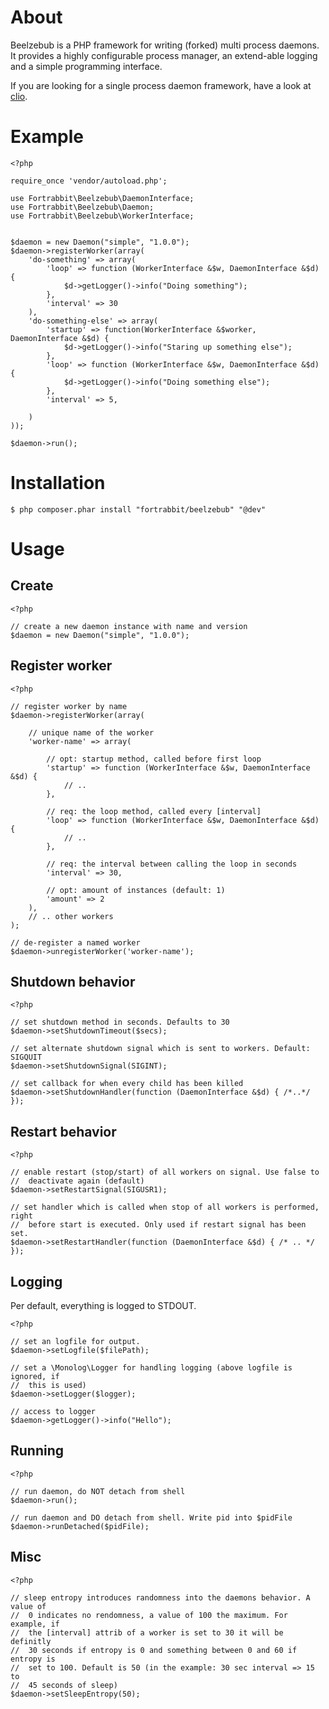 # About

Beelzebub is a PHP framework for writing (forked) multi process daemons. It provides a highly configurable process manager, an extend-able logging and a simple programming interface.

If you are looking for a single process daemon framework, have a look at [clio](https://github.com/nramenta/clio).

# Example

    <?php

    require_once 'vendor/autoload.php';

    use Fortrabbit\Beelzebub\DaemonInterface;
    use Fortrabbit\Beelzebub\Daemon;
    use Fortrabbit\Beelzebub\WorkerInterface;


    $daemon = new Daemon("simple", "1.0.0");
    $daemon->registerWorker(array(
        'do-something' => array(
            'loop' => function (WorkerInterface &$w, DaemonInterface &$d) {
                $d->getLogger()->info("Doing something");
            },
            'interval' => 30
        ),
        'do-something-else' => array(
            'startup' => function(WorkerInterface &$worker, DaemonInterface &$d) {
                $d->getLogger()->info("Staring up something else");
            },
            'loop' => function (WorkerInterface &$w, DaemonInterface &$d) {
                $d->getLogger()->info("Doing something else");
            },
            'interval' => 5,

        )
    ));

    $daemon->run();

# Installation

    $ php composer.phar install "fortrabbit/beelzebub" "@dev"

# Usage

## Create

    <?php

    // create a new daemon instance with name and version
    $daemon = new Daemon("simple", "1.0.0");

## Register worker

    <?php

    // register worker by name
    $daemon->registerWorker(array(

        // unique name of the worker
        'worker-name' => array(

            // opt: startup method, called before first loop
            'startup' => function (WorkerInterface &$w, DaemonInterface &$d) {
                // ..
            },

            // req: the loop method, called every [interval]
            'loop' => function (WorkerInterface &$w, DaemonInterface &$d) {
                // ..
            },

            // req: the interval between calling the loop in seconds
            'interval' => 30,

            // opt: amount of instances (default: 1)
            'amount' => 2
        ),
        // .. other workers
    );

    // de-register a named worker
    $daemon->unregisterWorker('worker-name');

## Shutdown behavior

    <?php

    // set shutdown method in seconds. Defaults to 30
    $daemon->setShutdownTimeout($secs);

    // set alternate shutdown signal which is sent to workers. Default: SIGQUIT
    $daemon->setShutdownSignal(SIGINT);

    // set callback for when every child has been killed
    $daemon->setShutdownHandler(function (DaemonInterface &$d) { /*..*/ });

## Restart behavior

    <?php

    // enable restart (stop/start) of all workers on signal. Use false to
    //  deactivate again (default)
    $daemon->setRestartSignal(SIGUSR1);

    // set handler which is called when stop of all workers is performed, right
    //  before start is executed. Only used if restart signal has been set.
    $daemon->setRestartHandler(function (DaemonInterface &$d) { /* .. */ });

## Logging

Per default, everything is logged to STDOUT.

    <?php

    // set an logfile for output.
    $daemon->setLogfile($filePath);

    // set a \Monolog\Logger for handling logging (above logfile is ignored, if
    //  this is used)
    $daemon->setLogger($logger);

    // access to logger
    $daemon->getLogger()->info("Hello");

## Running

    <?php

    // run daemon, do NOT detach from shell
    $daemon->run();

    // run daemon and DO detach from shell. Write pid into $pidFile
    $daemon->runDetached($pidFile);

## Misc

    <?php

    // sleep entropy introduces randomness into the daemons behavior. A value of
    //  0 indicates no rendomness, a value of 100 the maximum. For example, if 
    //  the [interval] attrib of a worker is set to 30 it will be definitly
    //  30 seconds if entropy is 0 and something between 0 and 60 if entropy is
    //  set to 100. Default is 50 (in the example: 30 sec interval => 15 to
    //  45 seconds of sleep)
    $daemon->setSleepEntropy(50);